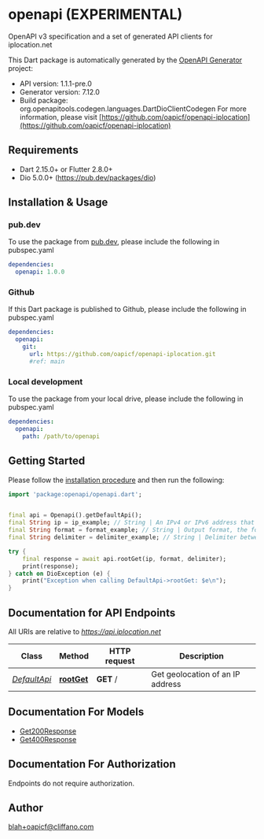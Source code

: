 # openapi (EXPERIMENTAL)
OpenAPI v3 specification and a set of generated API clients for iplocation.net

This Dart package is automatically generated by the [OpenAPI Generator](https://openapi-generator.tech) project:

- API version: 1.1.1-pre.0
- Generator version: 7.12.0
- Build package: org.openapitools.codegen.languages.DartDioClientCodegen
For more information, please visit [https://github.com/oapicf/openapi-iplocation](https://github.com/oapicf/openapi-iplocation)

## Requirements

* Dart 2.15.0+ or Flutter 2.8.0+
* Dio 5.0.0+ (https://pub.dev/packages/dio)

## Installation & Usage

### pub.dev
To use the package from [pub.dev](https://pub.dev), please include the following in pubspec.yaml
```yaml
dependencies:
  openapi: 1.0.0
```

### Github
If this Dart package is published to Github, please include the following in pubspec.yaml
```yaml
dependencies:
  openapi:
    git:
      url: https://github.com/oapicf/openapi-iplocation.git
      #ref: main
```

### Local development
To use the package from your local drive, please include the following in pubspec.yaml
```yaml
dependencies:
  openapi:
    path: /path/to/openapi
```

## Getting Started

Please follow the [installation procedure](#installation--usage) and then run the following:

```dart
import 'package:openapi/openapi.dart';


final api = Openapi().getDefaultApi();
final String ip = ip_example; // String | An IPv4 or IPv6 address that you would like to lookup.
final String format = format_example; // String | Output format, the following formats are supported: plain xml json jsonp php csv serialized
final String delimiter = delimiter_example; // String | Delimiter between proxies. Can be used only with format plain. The following types are supported: 1 for \"\\n\", 2 for \"<br>\".

try {
    final response = await api.rootGet(ip, format, delimiter);
    print(response);
} catch on DioException (e) {
    print("Exception when calling DefaultApi->rootGet: $e\n");
}

```

## Documentation for API Endpoints

All URIs are relative to *https://api.iplocation.net*

Class | Method | HTTP request | Description
------------ | ------------- | ------------- | -------------
[*DefaultApi*](doc/DefaultApi.md) | [**rootGet**](doc/DefaultApi.md#rootget) | **GET** / | Get geolocation of an IP address


## Documentation For Models

 - [Get200Response](doc/Get200Response.md)
 - [Get400Response](doc/Get400Response.md)


## Documentation For Authorization

Endpoints do not require authorization.


## Author

blah+oapicf@cliffano.com

